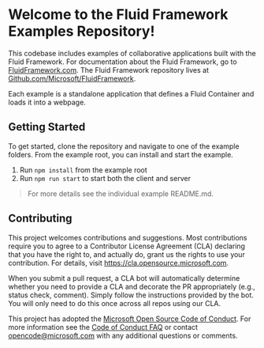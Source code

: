 # Welcome to the Fluid Framework Examples Repository!

This codebase includes examples of collaborative applications built with the Fluid Framework. For documentation about the Fluid Framework, go to [FluidFramework.com](www.FluidFramework.com). The Fluid Framework repository lives at [Github.com/Microsoft/FluidFramework](https://github.com/microsoft/fluidframework).

Each example is a standalone application that defines a Fluid Container and loads it into a webpage.

## Getting Started

To get started, clone the repository and navigate to one of the example folders. From the example root, you can install and start the example.

1. Run `npm install` from the example root
2. Run `npm run start` to start both the client and server

> For more details see the individual example README.md.

## Contributing

This project welcomes contributions and suggestions.  Most contributions require you to agree to a
Contributor License Agreement (CLA) declaring that you have the right to, and actually do, grant us
the rights to use your contribution. For details, visit https://cla.opensource.microsoft.com.

When you submit a pull request, a CLA bot will automatically determine whether you need to provide
a CLA and decorate the PR appropriately (e.g., status check, comment). Simply follow the instructions
provided by the bot. You will only need to do this once across all repos using our CLA.

This project has adopted the [Microsoft Open Source Code of Conduct](https://opensource.microsoft.com/codeofconduct/).
For more information see the [Code of Conduct FAQ](https://opensource.microsoft.com/codeofconduct/faq/) or
contact [opencode@microsoft.com](mailto:opencode@microsoft.com) with any additional questions or comments.
